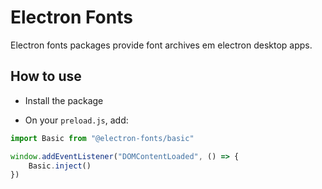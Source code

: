 # Electron Fonts

Electron fonts packages provide font archives em electron desktop apps.

## How to use

* Install the package

* On your `preload.js`, add:

```ts
import Basic from "@electron-fonts/basic"

window.addEventListener("DOMContentLoaded", () => {
    Basic.inject()
})
```